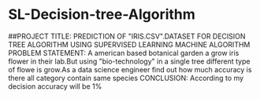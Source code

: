 # SL-Decision-tree-Algorithm
##PROJECT TITLE: PREDICTION OF "IRIS.CSV".DATASET FOR DECISION TREE ALGORITHM USING SUPERVISED LEARNING MACHINE ALGORITHM
PROBLEM STATEMENT:
A american based botanical garden a grow iris flower in their lab.But using "bio-technology" in a single tree different type of flowe is grow.As a data science engineer find out how much accuracy is there all category contain same species
CONCLUSION:
According to my decision accuracy will be 1%

